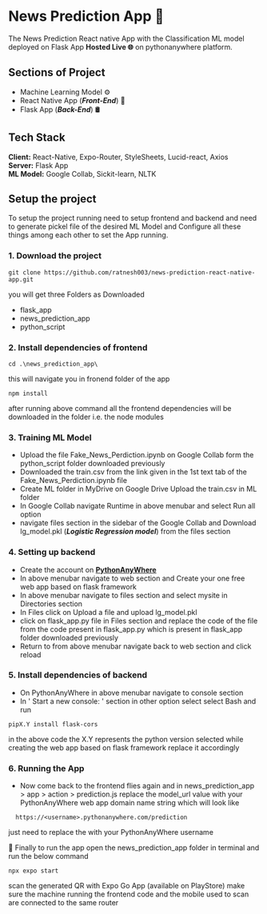 
# News Prediction App 📰

The News Prediction React native App with the Classification ML model deployed on Flask App **Hosted Live 🌐** on pythonanywhere platform.
## Sections of Project

- Machine Learning Model ⚙️
- React Native App (**_Front-End_**) 📱
- Flask App (**_Back-End_**) 🛢️
## Tech Stack

**Client:** React-Native, Expo-Router, StyleSheets, Lucid-react, Axios \
**Server:** Flask App \
**ML Model:** Google Collab, Sickit-learn, NLTK 

## Setup the project

To setup the project running need to setup frontend and backend and need to generate pickel file of the desired ML Model and Configure all these things among each other to set the App running.

### 1. Download the project

```
git clone https://github.com/ratnesh003/news-prediction-react-native-app.git 
```
you will get three Folders as Downloaded
- flask_app
- news_prediction_app
- python_script

### 2. Install dependencies of frontend

```
cd .\news_prediction_app\
```
this will navigate you in fronend folder of the app
```
npm install
```
after running above command all the frontend dependencies will be downloaded in the folder i.e. the node modules

### 3. Training ML Model

- Upload the file Fake_News_Perdiction.ipynb on Google Collab form the python_script folder downloaded previously
- Downloaded the train.csv from the link given in the 1st text tab of the Fake_News_Perdiction.ipynb file
- Create ML folder in MyDrive on Google Drive Upload the train.csv in ML folder
- In Google Collab navigate Runtime in above menubar and select Run all option
- navigate files section in the sidebar of the Google Collab and Download lg_model.pkl (**_Logistic Regression model_**) from the files section

### 4. Setting up backend

- Create the account on [**PythonAnyWhere**](https://www.pythonanywhere.com/)
- In above menubar navigate to web section and Create your one free web app based on flask framework
- In above menubar navigate to files section and select mysite in Directories section
- In Files click on Upload a file and upload lg_model.pkl
- click on flask_app.py file in Files section and replace the code of the file from the code present in flask_app.py which is present in flask_app folder downloaded previously
- Return to from above menubar navigate back to web section and click reload

### 5. Install dependencies of backend

- On PythonAnyWhere in above menubar navigate to console section
- In ' Start a new console: ' section in other option select select Bash and run
```
pipX.Y install flask-cors
```
in the above code the X.Y represents the python version selected while creating the web app based on flask framework replace it accordingly

### 6. Running the App

- Now come back to the frontend flies again and in news_prediction_app > app > action > prediction.js replace the model_url value with your PythonAnyWhere web app domain name string which will look like
```
  https://<username>.pythonanywhere.com/prediction
```
just need to replace the <username> with your PythonAnyWhere username

🚩 Finally to run the app open the news_prediction_app folder in terminal and run the below command
```
npx expo start
```
scan the generated QR with Expo Go App (available on PlayStore) make sure the machine running the frontend code and the mobile used to scan are connected to the same router
